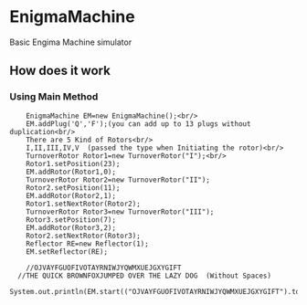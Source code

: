 ﻿# EnigmaMachine
   Basic Engima Machine simulator<br/>
## How does it work
### Using Main Method
        EnigmaMachine EM=new EnigmaMachine();<br/>
        EM.addPlug('Q','F');(you can add up to 13 plugs without duplication<br/>
        There are 5 Kind of Rotors<br/>
        I,II,III,IV,V  (passed the type when Initiating the rotor)<br/>
        TurnoverRotor Rotor1=new TurnoverRotor("I");<br/>
        Rotor1.setPosition(23);
        EM.addRotor(Rotor1,0);
        TurnoverRotor Rotor2=new TurnoverRotor("II");
        Rotor2.setPosition(11);
        EM.addRotor(Rotor2,1);
        Rotor1.setNextRotor(Rotor2);
        TurnoverRotor Rotor3=new TurnoverRotor("III");
        Rotor3.setPosition(7);
        EM.addRotor(Rotor3,2);
        Rotor2.setNextRotor(Rotor3);
        Reflector RE=new Reflector(1);
        EM.setReflector(RE);

        //OJVAYFGUOFIVOTAYRNIWJYQWMXUEJGXYGIFT
      //THE QUICK BROWNFOXJUMPED OVER THE LAZY DOG  (Without Spaces)
        System.out.println(EM.start(("OJVAYFGUOFIVOTAYRNIWJYQWMXUEJGXYGIFT").toUpperCase()));
   
   
